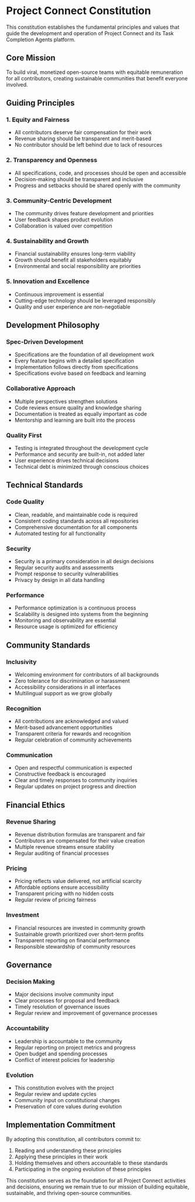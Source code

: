 # Project Connect Constitution

This constitution establishes the fundamental principles and values that guide the development and operation of Project Connect and its Task Completion Agents platform.

## Core Mission

To build viral, monetized open-source teams with equitable remuneration for all contributors, creating sustainable communities that benefit everyone involved.

## Guiding Principles

### 1. Equity and Fairness
- All contributors deserve fair compensation for their work
- Revenue sharing should be transparent and merit-based
- No contributor should be left behind due to lack of resources

### 2. Transparency and Openness
- All specifications, code, and processes should be open and accessible
- Decision-making should be transparent and inclusive
- Progress and setbacks should be shared openly with the community

### 3. Community-Centric Development
- The community drives feature development and priorities
- User feedback shapes product evolution
- Collaboration is valued over competition

### 4. Sustainability and Growth
- Financial sustainability ensures long-term viability
- Growth should benefit all stakeholders equitably
- Environmental and social responsibility are priorities

### 5. Innovation and Excellence
- Continuous improvement is essential
- Cutting-edge technology should be leveraged responsibly
- Quality and user experience are non-negotiable

## Development Philosophy

### Spec-Driven Development
- Specifications are the foundation of all development work
- Every feature begins with a detailed specification
- Implementation follows directly from specifications
- Specifications evolve based on feedback and learning

### Collaborative Approach
- Multiple perspectives strengthen solutions
- Code reviews ensure quality and knowledge sharing
- Documentation is treated as equally important as code
- Mentorship and learning are built into the process

### Quality First
- Testing is integrated throughout the development cycle
- Performance and security are built-in, not added later
- User experience drives technical decisions
- Technical debt is minimized through conscious choices

## Technical Standards

### Code Quality
- Clean, readable, and maintainable code is required
- Consistent coding standards across all repositories
- Comprehensive documentation for all components
- Automated testing for all functionality

### Security
- Security is a primary consideration in all design decisions
- Regular security audits and assessments
- Prompt response to security vulnerabilities
- Privacy by design in all data handling

### Performance
- Performance optimization is a continuous process
- Scalability is designed into systems from the beginning
- Monitoring and observability are essential
- Resource usage is optimized for efficiency

## Community Standards

### Inclusivity
- Welcoming environment for contributors of all backgrounds
- Zero tolerance for discrimination or harassment
- Accessibility considerations in all interfaces
- Multilingual support as we grow globally

### Recognition
- All contributions are acknowledged and valued
- Merit-based advancement opportunities
- Transparent criteria for rewards and recognition
- Regular celebration of community achievements

### Communication
- Open and respectful communication is expected
- Constructive feedback is encouraged
- Clear and timely responses to community inquiries
- Regular updates on project progress and direction

## Financial Ethics

### Revenue Sharing
- Revenue distribution formulas are transparent and fair
- Contributors are compensated for their value creation
- Multiple revenue streams ensure stability
- Regular auditing of financial processes

### Pricing
- Pricing reflects value delivered, not artificial scarcity
- Affordable options ensure accessibility
- Transparent pricing with no hidden costs
- Regular review of pricing fairness

### Investment
- Financial resources are invested in community growth
- Sustainable growth prioritized over short-term profits
- Transparent reporting on financial performance
- Responsible stewardship of community resources

## Governance

### Decision Making
- Major decisions involve community input
- Clear processes for proposal and feedback
- Timely resolution of governance issues
- Regular review and improvement of governance processes

### Accountability
- Leadership is accountable to the community
- Regular reporting on project metrics and progress
- Open budget and spending processes
- Conflict of interest policies for leadership

### Evolution
- This constitution evolves with the project
- Regular review and update cycles
- Community input on constitutional changes
- Preservation of core values during evolution

## Implementation Commitment

By adopting this constitution, all contributors commit to:
1. Reading and understanding these principles
2. Applying these principles in their work
3. Holding themselves and others accountable to these standards
4. Participating in the ongoing evolution of these principles

This constitution serves as the foundation for all Project Connect activities and decisions, ensuring we remain true to our mission of building equitable, sustainable, and thriving open-source communities.